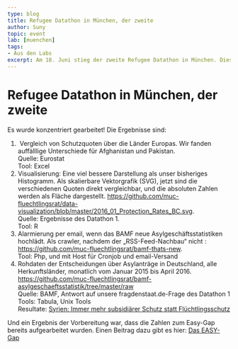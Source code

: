 ```yaml
---
type: blog
title: Refugee Datathon in München, der zweite
author: Suny
topic: event
lab: [muenchen]
tags:
- Aus den Labs
excerpt: Am 18. Juni stieg der zweite Refugee Datathon in München. Diesmal im WERK1 gemeinsam von Welcome Help e.V. und OK Lab München veranstaltet.
---
```


# Refugee Datathon in München, der zweite

<p>Es wurde konzentriert gearbeitet! Die Ergebnisse sind:</p>
<ol>
<li>&nbsp;Vergleich von Schutzquoten über die Länder Europas. Wir fanden auffälllige Unterschiede für Afghanistan und Pakistan.<br>
Quelle: Eurostat<br>
Tool: Excel</li>
<li>Visualisierung: Eine viel bessere Darstellung als unser bisheriges Histogramm. Als skalierbare Vektorgrafik (SVG), jetzt sind die verschiedenen Quoten direkt vergleichbar, und die absoluten Zahlen werden als Fläche dargestellt.&nbsp;<a class="linkified" title="https://github.com/muc-fluechtlingsrat/data-visualization/blob/master/2016_01_Protection_Rates_BC.svg" href="https://github.com/muc-fluechtlingsrat/data-visualization/blob/master/2016_01_Protection_Rates_BC.svg" target="_blank" rel="nofollow">https://github.com/muc-fluechtlingsrat/data-visualization/blob/master/2016_01_Protection_Rates_BC.svg</a>.<br>
Quelle: Ergebnisse des Datathon 1.<br>
Tool: R</li>
<li>Alarmierung per email, wenn das BAMF neue Asylgeschäftsstatistiken hochlädt. Als crawler, nachdem der „RSS-Feed-Nachbau“ nicht : <a class="linkified" title="https://github.com/muc-fluechtlingsrat/bamf-thats-new" href="https://github.com/muc-fluechtlingsrat/bamf-thats-new" target="_blank" rel="nofollow">https://github.com/muc-fluechtlingsrat/bamf-thats-new</a>.<br>
Tool: Php, und mit Host für Cronjob und email-Versand</li>
<li>Rohdaten der Entscheidungen über Asylanträge in Deutschland, alle Herkunftsländer, monatlich vom&nbsp;Januar 2015 bis April 2016. <a class="linkified" title="https://github.com/muc-fluechtlingsrat/bamf-asylgeschaeftsstatistik/tree/master/raw" href="https://github.com/muc-fluechtlingsrat/bamf-asylgeschaeftsstatistik/tree/master/raw" target="_blank" rel="nofollow">https://github.com/muc-fluechtlingsrat/bamf-asylgeschaeftsstatistik/tree/master/raw</a><br>
Quelle: BAMF, Antwort auf unsere fragdenstaat.de-Frage des Datathon 1<br>
Tools: Tabula, Unix Tools<br>
Resultate:&nbsp;<a href="https://refugee-datathon-muc.org/syrien-immer-mehr-subsidiaerer-schutz-statt-fluechtlingsschutz/">Syrien: Immer mehr subsidiärer Schutz statt Flüchtlingsschutz</a></li>
</ol>
<p>Und ein Ergebnis der Vorbereitung war, dass die Zahlen zum Easy-Gap bereits aufgearbeitet wurden. Einen Beitrag dazu gibt es hier:&nbsp;<a href="https://refugee-datathon-muc.org/das-easy-gap/">Das EASY-Gap</a>
